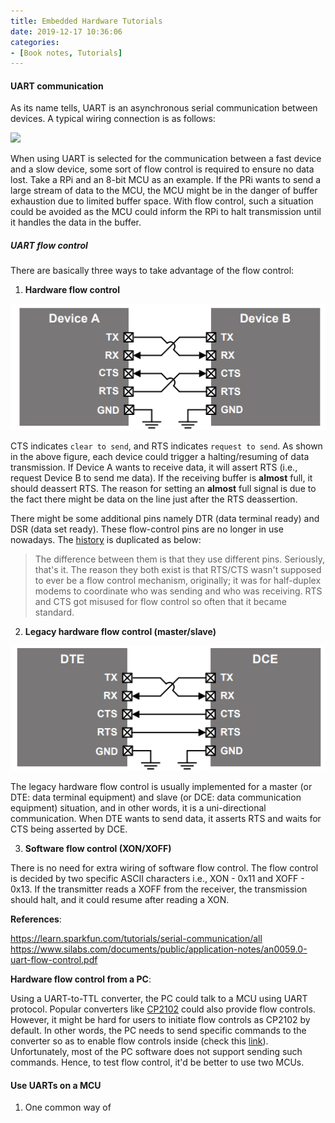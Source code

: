```yaml
---
title: Embedded Hardware Tutorials
date: 2019-12-17 10:36:06
categories:
- [Book notes, Tutorials]
---
```


#### **UART communication**

As its name tells, UART is an asynchronous serial communication between devices. A typical wiring connection is as follows:

  <img src="https://cn.bing.com/th?id=OIP.LAOk3F5k2VOtBlej8nQ3IgHaDo&pid=Api&rs=1" width="250" style="border-style: none">

When using UART is selected for the communication between a fast device and a slow device, some sort of flow control is required to ensure no data lost. Take a RPi and an 8-bit MCU as an example. If the PRi wants to send a large stream of data to the MCU, the MCU might be in the danger of buffer exhaustion due to limited buffer space. With flow control, such a situation could be avoided as the MCU could inform the RPi to halt transmission until it handles the data in the buffer.

##### UART flow control

There are basically three ways to take advantage of the flow control:

1. **Hardware flow control**

![Hardware flow control](https://github.com/TonyZhaoyu/blog_source/blob/master/pics/Hardware%20flow%20control.png?raw=true)

  CTS indicates `clear to send`, and RTS indicates `request to send`. As shown in the above figure, each device could trigger a halting/resuming of data transmission. If Device A wants to receive data, it will assert RTS (i.e., request Device B to send me data). If the receiving buffer is **almost** full, it should deassert RTS. The reason for setting an **almost** full signal is due to the fact there might be data on the line just after the RTS deassertion.

  There might be some additional pins namely DTR (data terminal ready) and DSR (data set ready). These flow-control pins are no longer in use nowadays. The [history](https://stackoverflow.com/questions/957337/what-is-the-difference-between-dtr-dsr-and-rts-cts-flow-control) is duplicated as below:
  >The difference between them is that they use different pins. Seriously, that's it. The reason they both exist is that RTS/CTS wasn't supposed to ever be a flow control mechanism, originally; it was for half-duplex modems to coordinate who was sending and who was receiving. RTS and CTS got misused for flow control so often that it became standard.

2. **Legacy hardware flow control (master/slave)**

![Legacy hardware flow control](https://github.com/TonyZhaoyu/blog_source/blob/master/pics/Legacy%20hardware%20flow%20control.png?raw=true)

  The legacy hardware flow control is usually implemented for a master (or DTE: data terminal equipment) and slave (or DCE: data communication equipment) situation, and in other words, it is a uni-directional communication. When DTE wants to send data, it asserts RTS and waits for CTS being asserted by DCE.

3. **Software flow control (XON/XOFF)**

  There is no need for extra wiring of software flow control. The flow control is decided by two specific ASCII characters i.e., XON - 0x11 and XOFF - 0x13. If the transmitter reads a XOFF from the receiver, the transmission should halt, and it could resume after reading a XON.

**References**:

<https://learn.sparkfun.com/tutorials/serial-communication/all>
<https://www.silabs.com/documents/public/application-notes/an0059.0-uart-flow-control.pdf>

**Hardware flow control from a PC**:

Using a UART-to-TTL converter, the PC could talk to a MCU using UART protocol. Popular converters like [CP2102](https://www.silabs.com/documents/public/data-sheets/CP2102-9.pdf) could also provide flow controls. However, it might be hard for users to initiate flow controls as CP2102 by default. In other words, the PC needs to send specific commands to the converter so as to enable flow controls inside (check this [link](https://www.silabs.com/community/interface/forum.topic.html/cp2102_rts_cts_quest-PhJX)). Unfortunately, most of the PC software does not support sending such commands. Hence, to test flow control, it'd be better to use two MCUs.

#### Use UARTs on a MCU

1. One common way of 
